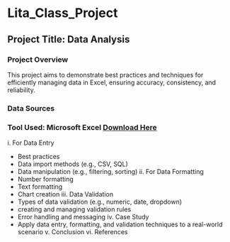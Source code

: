 # Lita_Class_Project

## Project Title: Data Analysis

### Project Overview
This project aims to demonstrate best practices and techniques for efficiently managing data in Excel, ensuring accuracy, consistency, and reliability.

### Data Sources
### Tool Used: Microsoft Excel [Download Here](https://www.microsoft.com)
i.  For Data Entry
- Best practices
- Data import methods (e.g., CSV, SQL)
- Data manipulation (e.g., filtering, sorting)
ii. For Data Formatting
- Number formatting
- Text formatting
- Chart creation
iii. Data Validation
- Types of data validation (e.g., numeric, date, dropdown)
- creating and managing validation rules
- Error handling and messaging
iv. Case Study
- Apply data entry, formatting, and validation techniques to a real-world scenario
   v. Conclusion
   vi. References

